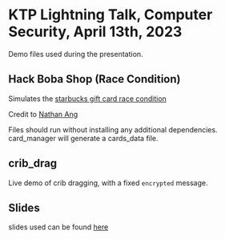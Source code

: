 # KTP Lightning Talk, Computer Security, April 13th, 2023

Demo files used during the presentation.


## Hack Boba Shop (Race Condition)
Simulates the [starbucks gift card race condition](https://sakurity.com/blog/2015/05/21/starbucks.html)

Credit to [Nathan Ang](https://youtu.be/YSftXvy3znI)

Files should run without installing any additional dependencies.
card_manager will generate a cards_data file.


## crib_drag
Live demo of crib dragging, with a fixed `encrypted` message.


## Slides
slides used can be found [here](https://docs.google.com/presentation/d/1RXjbYWcM6_hiuHx_V09qO-nwfy2xEe026Oux6u5WXU4/edit?usp=sharing)
